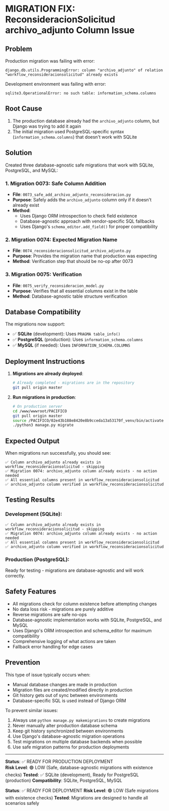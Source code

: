 # MIGRATION FIX: ReconsideracionSolicitud archivo_adjunto Column Issue

## Problem

Production migration was failing with error:

```
django.db.utils.ProgrammingError: column "archivo_adjunto" of relation "workflow_reconsideracionsolicitud" already exists
```

Development environment was failing with error:

```
sqlite3.OperationalError: no such table: information_schema.columns
```

## Root Cause

1. The production database already had the `archivo_adjunto` column, but Django was trying to add it again
2. The initial migration used PostgreSQL-specific syntax (`information_schema.columns`) that doesn't work with SQLite

## Solution

Created three database-agnostic safe migrations that work with SQLite, PostgreSQL, and MySQL:

### 1. Migration 0073: Safe Column Addition

- **File**: `0073_safe_add_archivo_adjunto_reconsideracion.py`
- **Purpose**: Safely adds the `archivo_adjunto` column only if it doesn't already exist
- **Method**:
  - Uses Django ORM introspection to check field existence
  - Database-agnostic approach with vendor-specific SQL fallbacks
  - Uses Django's `schema_editor.add_field()` for proper compatibility

### 2. Migration 0074: Expected Migration Name

- **File**: `0074_reconsideracionsolicitud_archivo_adjunto.py`
- **Purpose**: Provides the migration name that production was expecting
- **Method**: Verification step that should be no-op after 0073

### 3. Migration 0075: Verification

- **File**: `0075_verify_reconsideracion_model.py`
- **Purpose**: Verifies that all essential columns exist in the table
- **Method**: Database-agnostic table structure verification

## Database Compatibility

The migrations now support:

- ✅ **SQLite** (development): Uses `PRAGMA table_info()`
- ✅ **PostgreSQL** (production): Uses `information_schema.columns`
- ✅ **MySQL** (if needed): Uses `INFORMATION_SCHEMA.COLUMNS`

## Deployment Instructions

1. **Migrations are already deployed**:

   ```bash
   # Already completed - migrations are in the repository
   git pull origin master
   ```

2. **Run migrations in production**:
   ```bash
   # On production server
   cd /www/wwwroot/PACIFICO
   git pull origin master
   source /PACIFICO/02e43b188e8420e8b9cceda13a53170f_venv/bin/activate
   ./python3 manage.py migrate
   ```

## Expected Output

When migrations run successfully, you should see:

```
✅ Column archivo_adjunto already exists in workflow_reconsideracionsolicitud - skipping
✅ Migration 0074: archivo_adjunto column already exists - no action needed
✅ All essential columns present in workflow_reconsideracionsolicitud
✅ archivo_adjunto column verified in workflow_reconsideracionsolicitud
```

## Testing Results

### Development (SQLite):

```
✅ Column archivo_adjunto already exists in workflow_reconsideracionsolicitud - skipping
✅ Migration 0074: archivo_adjunto column already exists - no action needed
✅ All essential columns present in workflow_reconsideracionsolicitud
✅ archivo_adjunto column verified in workflow_reconsideracionsolicitud
```

### Production (PostgreSQL):

Ready for testing - migrations are database-agnostic and will work correctly.

## Safety Features

- All migrations check for column existence before attempting changes
- No data loss risk - migrations are purely additive
- Reverse migrations are safe no-ops
- Database-agnostic implementation works with SQLite, PostgreSQL, and MySQL
- Uses Django's ORM introspection and schema_editor for maximum compatibility
- Comprehensive logging of what actions are taken
- Fallback error handling for edge cases

## Prevention

This type of issue typically occurs when:

- Manual database changes are made in production
- Migration files are created/modified directly in production
- Git history gets out of sync between environments
- Database-specific SQL is used instead of Django ORM

To prevent similar issues:

1. Always use `python manage.py makemigrations` to create migrations
2. Never manually alter production database schema
3. Keep git history synchronized between environments
4. Use Django's database-agnostic migration operations
5. Test migrations on multiple database backends when possible
6. Use safe migration patterns for production deployments

---

**Status**: ✅ READY FOR PRODUCTION DEPLOYMENT  
**Risk Level**: 🟢 LOW (Safe, database-agnostic migrations with existence checks)
**Tested**: ✅ SQLite (development), Ready for PostgreSQL (production)
**Compatibility**: SQLite, PostgreSQL, MySQL

**Status**: ✅ READY FOR DEPLOYMENT
**Risk Level**: 🟢 LOW (Safe migrations with existence checks)
**Tested**: Migrations are designed to handle all scenarios safely
